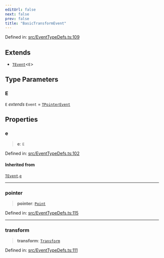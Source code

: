 ```yaml
---
editUrl: false
next: false
prev: false
title: "BasicTransformEvent"
---
```


Defined in: [src/EventTypeDefs.ts:109](https://github.com/fabricjs/fabric.js/blob/8206f10a405480a7ba988ff6cfdde6412c1f13f8/src/EventTypeDefs.ts#L109)

## Extends

- [`TEvent`](/api/interfaces/tevent/)\<`E`\>

## Type Parameters

### E

`E` *extends* `Event` = [`TPointerEvent`](/api/type-aliases/tpointerevent/)

## Properties

### e

> **e**: `E`

Defined in: [src/EventTypeDefs.ts:102](https://github.com/fabricjs/fabric.js/blob/8206f10a405480a7ba988ff6cfdde6412c1f13f8/src/EventTypeDefs.ts#L102)

#### Inherited from

[`TEvent`](/api/interfaces/tevent/).[`e`](/api/interfaces/tevent/#e-1)

***

### pointer

> **pointer**: [`Point`](/api/classes/point/)

Defined in: [src/EventTypeDefs.ts:115](https://github.com/fabricjs/fabric.js/blob/8206f10a405480a7ba988ff6cfdde6412c1f13f8/src/EventTypeDefs.ts#L115)

***

### transform

> **transform**: [`Transform`](/api/type-aliases/transform/)

Defined in: [src/EventTypeDefs.ts:111](https://github.com/fabricjs/fabric.js/blob/8206f10a405480a7ba988ff6cfdde6412c1f13f8/src/EventTypeDefs.ts#L111)
